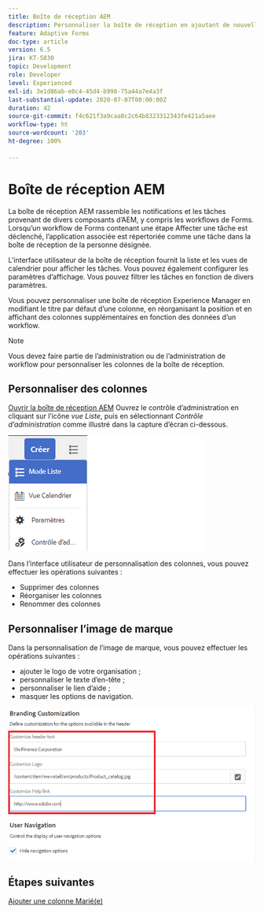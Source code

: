 ```yaml
---
title: Boîte de réception AEM
description: Personnaliser la boîte de réception en ajoutant de nouvelles colonnes en fonction des données de workflow
feature: Adaptive Forms
doc-type: article
version: 6.5
jira: KT-5830
topic: Development
role: Developer
level: Experienced
exl-id: 3e1d86ab-e0c4-45d4-b998-75a44a7e4a3f
last-substantial-update: 2020-07-07T00:00:00Z
duration: 42
source-git-commit: f4c621f3a9caa8c2c64b8323312343fe421a5aee
workflow-type: ht
source-wordcount: '203'
ht-degree: 100%

---
```


# Boîte de réception AEM

La boîte de réception AEM rassemble les notifications et les tâches provenant de divers composants d’AEM, y compris les workflows de Forms. Lorsqu’un workflow de Forms contenant une étape Affecter une tâche est déclenché, l’application associée est répertoriée comme une tâche dans la boîte de réception de la personne désignée.

L’interface utilisateur de la boîte de réception fournit la liste et les vues de calendrier pour afficher les tâches. Vous pouvez également configurer les paramètres d’affichage. Vous pouvez filtrer les tâches en fonction de divers paramètres.

Vous pouvez personnaliser une boîte de réception Experience Manager en modifiant le titre par défaut d’une colonne, en réorganisant la position et en affichant des colonnes supplémentaires en fonction des données d’un workflow.

>[!NOTE]
>
>Vous devez faire partie de l’administration ou de l’administration de workflow pour personnaliser les colonnes de la boîte de réception.

## Personnaliser des colonnes

[Ouvrir la boîte de réception AEM](http://localhost:4502/aem/inbox)
Ouvrez le contrôle d’administration en cliquant sur l’icône _vue Liste_, puis en sélectionnant _Contrôle d’administration_ comme illustré dans la capture d’écran ci-dessous.

![admin-control](assets/open-customization.png)

Dans l’interface utilisateur de personnalisation des colonnes, vous pouvez effectuer les opérations suivantes :

* Supprimer des colonnes
* Réorganiser les colonnes
* Renommer des colonnes

## Personnaliser l’image de marque

Dans la personnalisation de l’image de marque, vous pouvez effectuer les opérations suivantes :

* ajouter le logo de votre organisation ;
* personnaliser le texte d’en-tête ;
* personnaliser le lien d’aide ;
* masquer les options de navigation.

![inbox-branding](assets/branding-customization.PNG)

## Étapes suivantes

[Ajouter une colonne Marié(e)](./add-married-column.md)
